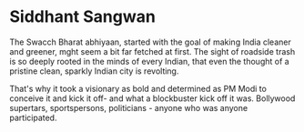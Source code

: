 # Siddhant Sangwan

The Swacch Bharat abhiyaan, started with the goal of making India cleaner and greener, mght seem a bit far fetched at first.
The sight of roadside trash is so deeply rooted in the minds of every Indian, that even the thought of a pristine clean, sparkly Indian city is revolting.

That's why it took a visionary as bold and determined as PM Modi to conceive it and kick it off- and what a blockbuster kick off it was. Bollywood supertars, sportspersons, politicians - anyone who was anyone participated.

